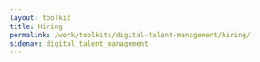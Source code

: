 ```yaml
---
layout: toolkit
title: Hiring
permalink: /work/toolkits/digital-talent-management/hiring/
sidenav: digital_talent_management
---
```


